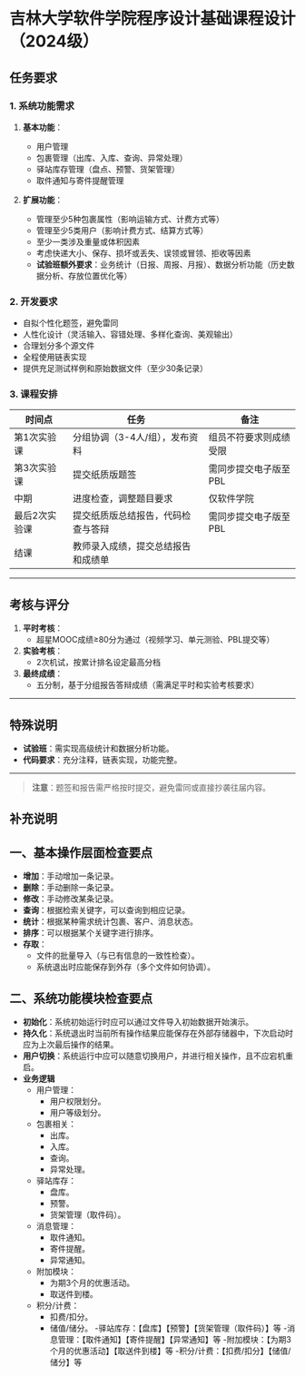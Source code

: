 # 吉林大学软件学院程序设计基础课程设计（2024级）

## 任务要求

### 1. 系统功能需求
1. **基本功能**：
   - 用户管理
   - 包裹管理（出库、入库、查询、异常处理）
   - 驿站库存管理（盘点、预警、货架管理）
   - 取件通知与寄件提醒管理

2. **扩展功能**：
   - 管理至少5种包裹属性（影响运输方式、计费方式等）
   - 管理至少5类用户（影响计费方式、结算方式等）
   - 至少一类涉及重量或体积因素
   - 考虑快递大小、保存、损坏或丢失、误领或冒领、拒收等因素
   - **试验班额外要求**：业务统计（日报、周报、月报）、数据分析功能（历史数据分析、存放位置优化等）

### 2. 开发要求
- 自拟个性化题签，避免雷同
- 人性化设计（灵活输入、容错处理、多样化查询、美观输出）
- 合理划分多个源文件
- 全程使用链表实现
- 提供充足测试样例和原始数据文件（至少30条记录）

### 3. 课程安排
| 时间点       | 任务                                                                 | 备注                                                                 |
|--------------|----------------------------------------------------------------------|----------------------------------------------------------------------|
| 第1次实验课  | 分组协调（3-4人/组），发布资料                                       | 组员不符要求则成绩受限                                               |
| 第3次实验课  | 提交纸质版题签                                                       | 需同步提交电子版至PBL                                                |
| 中期         | 进度检查，调整题目要求                                               | 仅软件学院                                                          |
| 最后2次实验课| 提交纸质版总结报告，代码检查与答辩                                   | 需同步提交电子版至PBL                                                |
| 结课         | 教师录入成绩，提交总结报告和成绩单                                   |                                                                      |

---

## 考核与评分
1. **平时考核**：
   - 超星MOOC成绩≥80分为通过（视频学习、单元测验、PBL提交等）
2. **实验考核**：
   - 2次机试，按累计排名设定最高分档
3. **最终成绩**：
   - 五分制，基于分组报告答辩成绩（需满足平时和实验考核要求）

---

## 特殊说明
- **试验班**：需实现高级统计和数据分析功能。
- **代码要求**：充分注释，链表实现，功能完整。

---

> **注意**：题签和报告需严格按时提交，避免雷同或直接抄袭往届内容。


## 补充说明
## 一、基本操作层面检查要点

- **增加**：手动增加一条记录。
- **删除**：手动删除一条记录。
- **修改**：手动修改某条记录。
- **查询**：根据检索关键字，可以查询到相应记录。
- **统计**：根据某种需求统计包裹、客户、消息状态。
- **排序**：可以根据某个关键字进行排序。
- **存取**：
  - 文件的批量导入（与已有信息的一致性检查）。
  - 系统退出时应能保存到外存（多个文件如何协调）。

## 二、系统功能模块检查要点

- **初始化**：系统初始运行时应可以通过文件导入初始数据开始演示。
- **持久化**：系统退出时当前所有操作结果应能保存在外部存储器中，下次启动时应为上次最后操作的结果。
- **用户切换**：系统运行中应可以随意切换用户，并进行相关操作，且不应宕机重启。
- **业务逻辑**
  - 用户管理：
    - 用户权限划分。
    - 用户等级划分。
  - 包裹相关：
    - 出库。
    - 入库。
    - 查询。
    - 异常处理。
  - 驿站库存：
    - 盘库。
    - 预警。
    - 货架管理（取件码）。
  - 消息管理：
    - 取件通知。
    - 寄件提醒。
    - 异常通知。
  - 附加模块：
    - 为期3个月的优惠活动。
    - 取送件到楼。
  - 积分/计费：
    - 扣费/扣分。
    - 储值/储分。
-驿站库存：【盘库】【预警】【货架管理（取件码）】等
-消息管理：【取件通知】【寄件提醒】【异常通知】等
-附加模块：【为期3个月的优惠活动】【取送件到楼】等
-积分/计费：【扣费/扣分】【储值/储分】等
